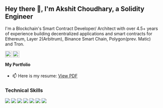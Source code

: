 ## Hey there 👋, I'm Akshit Choudhary, a Solidity Engineer ## 
I'm a Blockchain's Smart Contract Developer/ Architect  with over 4.5+ years of experience building decentralized applications and smart contracts for Ethereum, Layer 2(Arbitrum), Binance Smart Chain, Polygon(prev. Matic) and Tron.

<a href="https://www.linkedin.com/in/akshit-choudhary-b5892b43/">
  <img align="left" alt="Akshit's Linkdein" width="22px" src="https://cdn.jsdelivr.net/npm/simple-icons@v3/icons/linkedin.svg" />
</a>
<a href="mailto:akshitchoudhary007@gmail.com">
  <img align="left" alt="Akshit's Github" width="22px" src="https://cdn.jsdelivr.net/npm/simple-icons@v3/icons/gmail.svg" />
</a>
&nbsp;

#### My Portfolio ####
- 📫 Here is my resume: [View PDF](https://drive.google.com/file/d/1W0MrPJTeooBP5YHyvyTN5_BCKPkJeDR1/view?usp=sharing)

### Technical Skills ###
<p align="left"> 
<img src="https://img.shields.io/badge/Solidity-gray?style=flat-square&logo=solidity&logoColor=white" />
<img src="https://img.shields.io/badge/JavaScript-F7DF1E?style=flat-square&logo=javascript&logoColor=black" />
<img src="https://img.shields.io/badge/React-20232A?style=flat-square&logo=react&logoColor=61DAFB" /> 
<img src="https://img.shields.io/badge/Node.js-339933?style=flat-square&logo=Node.js&logoColor=white" />
<img src="https://img.shields.io/badge/Git-F05032?style=flat-square&logo=git&logoColor=white" />
<img src="https://img.shields.io/badge/Hardhat-ffff00?style=flat-square&logo=truffle&logoColor=white" />
<img src="https://img.shields.io/badge/Truffle-623CE4?style=flat-square&logo=truffle&logoColor=white" />
</p>
